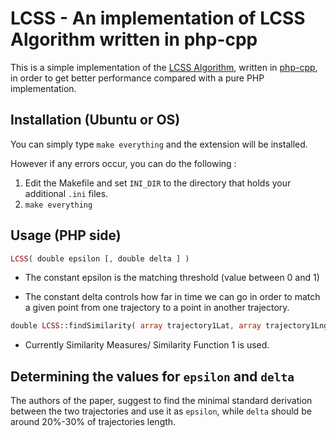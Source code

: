 # LCSS - An implementation of LCSS Algorithm written in php-cpp 

This is a simple implementation of the [LCSS Algorithm](http://www.cs.bu.edu/groups/dblab/pub_pdfs/icde02.pdf), written in [php-cpp](php-cpp.com), in order to 
get better performance compared with a pure PHP implementation.

## Installation (Ubuntu or OS)

You can simply type `make everything` and the extension will be installed. 

However if any errors occur, you can do the following : 

1. Edit the Makefile and set `INI_DIR` to the directory that holds your additional `.ini` files.
2. `make everything`


## Usage (PHP side)

```PHP
LCSS( double epsilon [, double delta ] )
```
*  The constant epsilon is the matching threshold (value between 0 and 1)

* The constant delta controls how far in time we can go in order to
match a given point from one trajectory to a point in another
trajectory.

```PHP
double LCSS::findSimilarity( array trajectory1Lat, array trajectory1Lng, array trajectory2Lat, array trajectory2Lng )
```
* Currently Similarity Measures/ Similarity Function 1 is used.

## Determining the values for `epsilon` and `delta`

The authors of the paper, suggest to find the minimal standard derivation between the two trajectories and use it as `epsilon`, 
while `delta` should be around 20%-30% of trajectories length.
